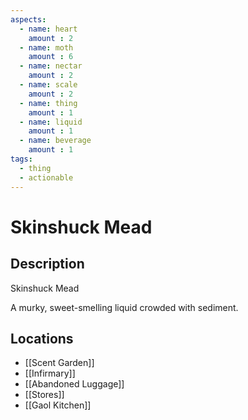 ```yaml
---
aspects: 
  - name: heart
    amount : 2
  - name: moth
    amount : 6
  - name: nectar
    amount : 2
  - name: scale
    amount : 2
  - name: thing
    amount : 1
  - name: liquid
    amount : 1
  - name: beverage
    amount : 1
tags:
  - thing
  - actionable
---
```


# Skinshuck Mead

## Description
Skinshuck Mead

A murky, sweet-smelling liquid crowded with sediment.
## Locations
- [[Scent Garden]]
- [[Infirmary]]
- [[Abandoned Luggage]]
- [[Stores]]
- [[Gaol Kitchen]]